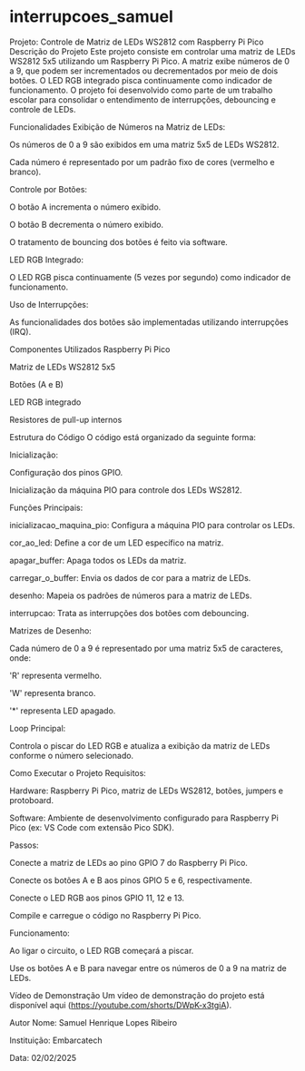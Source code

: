 # interrupcoes_samuel

 Projeto: Controle de Matriz de LEDs WS2812 com Raspberry Pi Pico
Descrição do Projeto
Este projeto consiste em controlar uma matriz de LEDs WS2812 5x5 utilizando um Raspberry Pi Pico. A matriz exibe números de 0 a 9, que podem ser incrementados ou decrementados por meio de dois botões. O LED RGB integrado pisca continuamente como indicador de funcionamento. O projeto foi desenvolvido como parte de um trabalho escolar para consolidar o entendimento de interrupções, debouncing e controle de LEDs.

Funcionalidades
Exibição de Números na Matriz de LEDs:

Os números de 0 a 9 são exibidos em uma matriz 5x5 de LEDs WS2812.

Cada número é representado por um padrão fixo de cores (vermelho e branco).

Controle por Botões:

O botão A incrementa o número exibido.

O botão B decrementa o número exibido.

O tratamento de bouncing dos botões é feito via software.

LED RGB Integrado:

O LED RGB pisca continuamente (5 vezes por segundo) como indicador de funcionamento.

Uso de Interrupções:

As funcionalidades dos botões são implementadas utilizando interrupções (IRQ).

Componentes Utilizados
Raspberry Pi Pico

Matriz de LEDs WS2812 5x5

Botões (A e B)

LED RGB integrado

Resistores de pull-up internos

Estrutura do Código
O código está organizado da seguinte forma:

Inicialização:

Configuração dos pinos GPIO.

Inicialização da máquina PIO para controle dos LEDs WS2812.

Funções Principais:

inicializacao_maquina_pio: Configura a máquina PIO para controlar os LEDs.

cor_ao_led: Define a cor de um LED específico na matriz.

apagar_buffer: Apaga todos os LEDs da matriz.

carregar_o_buffer: Envia os dados de cor para a matriz de LEDs.

desenho: Mapeia os padrões de números para a matriz de LEDs.

interrupcao: Trata as interrupções dos botões com debouncing.

Matrizes de Desenho:

Cada número de 0 a 9 é representado por uma matriz 5x5 de caracteres, onde:

'R' representa vermelho.

'W' representa branco.

'*' representa LED apagado.

Loop Principal:

Controla o piscar do LED RGB e atualiza a exibição da matriz de LEDs conforme o número selecionado.

Como Executar o Projeto
Requisitos:

Hardware: Raspberry Pi Pico, matriz de LEDs WS2812, botões, jumpers e protoboard.

Software: Ambiente de desenvolvimento configurado para Raspberry Pi Pico (ex: VS Code com extensão Pico SDK).

Passos:

Conecte a matriz de LEDs ao pino GPIO 7 do Raspberry Pi Pico.

Conecte os botões A e B aos pinos GPIO 5 e 6, respectivamente.

Conecte o LED RGB aos pinos GPIO 11, 12 e 13.

Compile e carregue o código no Raspberry Pi Pico.

Funcionamento:

Ao ligar o circuito, o LED RGB começará a piscar.

Use os botões A e B para navegar entre os números de 0 a 9 na matriz de LEDs.

Vídeo de Demonstração
Um vídeo de demonstração do projeto está disponível aqui (https://youtube.com/shorts/DWpK-x3tgiA).

Autor
Nome: Samuel Henrique Lopes Ribeiro

Instituição: Embarcatech

Data: 02/02/2025

